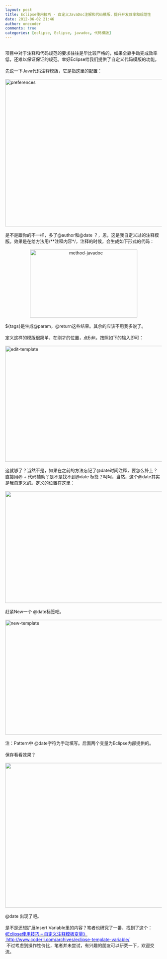 ```yaml
---
layout: post
title: Eclipse使用技巧 - 自定义JavaDoc注解和代码模版，提升开发效率和规范性
date: 2012-06-02 21:46
author: onecoder
comments: true
categories: [eclipse, Eclipse, javadoc, 代码模版]
---
```

<br />
项目中对于注释和代码规范的要求往往是毕比较严格的，如果全靠手动完成效率低，还难以保证保证的规范。幸好Eclipse给我们提供了自定义代码模版的功能。
<div>
	&nbsp;</div>
<div>
	先说一下Java代码注释模版，它是指这里的配置：</div>
<div>
	&nbsp;</div>
<div>
	<a href="http://www.coderli.com/wp-content/uploads/2012/06/preferences.jpg"><img alt="preferences" class="alignnone size-full wp-image-269" height="473" src="http://www.coderli.com/wp-content/uploads/2012/06/preferences.jpg" title="preferences" width="700" /></a></div>
<div>
	&nbsp;</div>
<div>
	是不是跟你的不一样，多了@author和@date ？，恩，这是我自定义过的注释模版。效果是在给方法用/**注释内容*/，注释的时候，会生成如下形式的代码：</div>
<div>
	&nbsp;</div>
<div style="text-align: center; ">
	<a href="http://www.coderli.com/wp-content/uploads/2012/06/method-javadoc.jpg"><img alt="method-javadoc" class="alignnone size-full wp-image-270" height="218" src="http://www.coderli.com/wp-content/uploads/2012/06/method-javadoc.jpg" title="method-javadoc" width="345" /></a></div>
<div>
	&nbsp;</div>
<div>
	<div>
		${tags}是生成@param，@return这些结果。其余的应该不用我多说了。</div>
	<div>
		&nbsp;</div>
	<div>
		定义这样的模版很简单，在刚才的位置，点Edit，按照如下的输入即可：</div>
</div>
<div>
	&nbsp;</div>
<div>
	<a href="http://www.coderli.com/wp-content/uploads/2012/06/edit-template.jpg"><img alt="edit-template" class="alignnone size-full wp-image-272" height="372" src="http://www.coderli.com/wp-content/uploads/2012/06/edit-template.jpg" title="edit-template" width="676" /></a></div>
<div>
	&nbsp;</div>
<div>
	这就够了？当然不是，如果在之前的方法忘记了@date时间注释，要怎么补上？直接用@ + 代码辅助？是不是找不到@date 标签？呵呵，当然，这个@date其实是我自定义的。定义的位置在这里：</div>
<div>
	&nbsp;</div>
<div>
	<a href="http://www.coderli.com/wp-content/uploads/2012/06/templates.jpg"><img alt="" class="alignnone size-full wp-image-271" height="359" src="http://www.coderli.com/wp-content/uploads/2012/06/templates.jpg" title="templates" width="775" /></a></div>
<div>
	&nbsp;</div>
<div>
	赶紧New一个 @date标签吧。</div>
<div>
	&nbsp;</div>
<div>
	<a href="http://www.coderli.com/wp-content/uploads/2012/06/new-template.jpg"><img alt="new-template" class="alignnone size-full wp-image-274" height="368" src="http://www.coderli.com/wp-content/uploads/2012/06/new-template.jpg" title="new-template" width="673" /></a></div>
<div>
	&nbsp;</div>
<div>
	<div>
		注：Pattern中 @date字符为手动填写。后面两个变量为Eclipse内部提供的。</div>
	<div>
		&nbsp;</div>
	<div>
		保存看看效果？</div>
</div>
<div>
	&nbsp;</div>
<div>
	<a href="http://www.coderli.com/wp-content/uploads/2012/06/date-javadoc.png"><img alt="" class="alignnone size-full wp-image-273" height="464" src="http://www.coderli.com/wp-content/uploads/2012/06/date-javadoc.png" title="date-javadoc" width="653" /></a></div>
<div>
	&nbsp;</div>
<div>
	<div>
		@date 出现了吧。</div>
	<div>
		&nbsp;</div>
	<div>
		是不是还想扩展Insert Variable里的内容？笔者也研究了一番，找到了这个：</div>
	<div>
		<span style="color: #0000ff;"><a href="http://www.coderli.com/archives/eclipse-template-variable/"><span style="color: #0000ff;">《Eclipse使用技巧 &ndash; 自定义注释模板变量》</span></a></span></div>
	<div>
		<span style="color: #0000ff;"><a href=" http://www.coderli.com/archives/eclipse-template-variable/" title="Eclipse使用技巧 – 自定义注释模板变量">&nbsp;<span style="color: #0000ff;">http://www.coderli.com/archives/eclipse-template-variable/</span></a></span></div>
	<div>
		&nbsp;不过考虑到操作性价比，笔者并未尝试，有兴趣的朋友可以研究一下，欢迎交流。</div>
</div>

